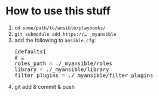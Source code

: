# How to use this stuff

1. `cd some/path/to/ansible/playbooks/`
2. `git submodule add https://… _myansible`
3. add the following to `ansible.cfg`:
    <pre>[defaults]
   # …
   roles_path = ./_myansible/roles
   library = ./_myansible/library
   filter_plugins = ./_myansible/filter_plugins</pre>
4. git add & commit & push

